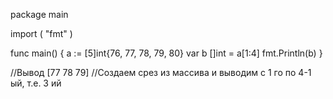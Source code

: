 package main

import (
	"fmt"
)

func main() {
	a := [5]int{76, 77, 78, 79, 80}
	var b []int = a[1:4]
	fmt.Println(b)
}

//Вывод [77 78 79]
//Создаем срез из массива и выводим c 1 го по 4-1 ый, т.е. 3 ий
